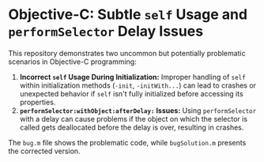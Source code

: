 # Objective-C: Subtle `self` Usage and `performSelector` Delay Issues

This repository demonstrates two uncommon but potentially problematic scenarios in Objective-C programming:

1. **Incorrect `self` Usage During Initialization:**  Improper handling of `self` within initialization methods (`-init`, `-initWith...`) can lead to crashes or unexpected behavior if `self` isn't fully initialized before accessing its properties.
2. **`performSelector:withObject:afterDelay:` Issues:** Using `performSelector` with a delay can cause problems if the object on which the selector is called gets deallocated before the delay is over, resulting in crashes.

The `bug.m` file shows the problematic code, while `bugSolution.m` presents the corrected version.